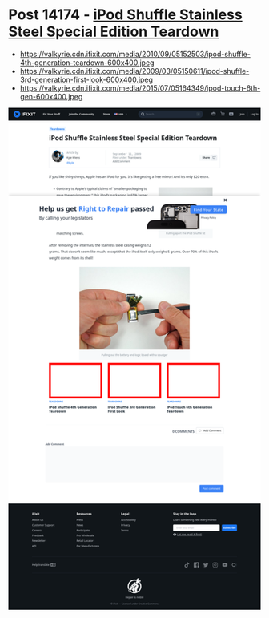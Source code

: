 # Post 14174 - [iPod Shuffle Stainless Steel Special Edition Teardown](https://www.ifixit.com/News/14174/steel-ipod-shuffle-se)

- https://valkyrie.cdn.ifixit.com/media/2010/09/05152503/ipod-shuffle-4th-generation-teardown-600x400.jpeg
- https://valkyrie.cdn.ifixit.com/media/2009/03/05150611/ipod-shuffle-3rd-generation-first-look-600x400.jpeg
- https://valkyrie.cdn.ifixit.com/media/2015/07/05164349/ipod-touch-6th-gen-600x400.jpeg

![screencap](screenshots/5b7ef16e-bfc6-4f1a-9fcb-1142b8d1fa88.png)

